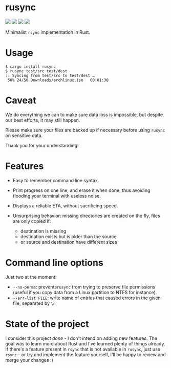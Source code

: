 # rusync

<a href="https://crates.io/crates/rusync"><img src="https://img.shields.io/crates/v/rusync.svg"/></a>
<a href="https://github.com/dmerejkowsky/rusync/actions"><img src="https://github.com/dmerejkowsky/rusync/workflows/Run%20tests/badge.svg"/></a>
<a href="https://github.com/dmerejkowsky/rusync/actions"><img src="https://github.com/dmerejkowsky/rusync/workflows/Run%20linters/badge.svg"/></a>
<a href="https://github.com/dmerejkowsky/rusync/actions"><img src="https://github.com/dmerejkowsky/rusync/workflows/Audit%20dependencies/badge.svg"/></a>


Minimalist `rsync` implementation in Rust.

# Usage

```
$ cargo install rusync
$ rusync test/src test/dest
:: Syncing from test/src to test/dest …
 50% 24/50 Downloads/archlinux.iso   00:01:30
```

# Caveat

We do everything we can to make sure data loss is impossible, but despite our best efforts, it may still happen.

Please make sure your files are backed up if necessary before using `rusync` on sensitive data.

Thank you for your understanding!

# Features

* Easy to remember command line syntax.

* Print progress on one line, and erase it when done, thus avoiding flooding your terminal
  with useless noise.

* Displays a reliable ETA, without sacrificing speed.

* Unsurprising behavior: missing directories are created
  on the fly, files are only copied if:

  * destination is missing
  * destination exists but is older than the source
  * or source and destination have different sizes

# Command line options

Just two at the moment:

* `--no-perms`: prevents`rusync` from trying to preserve file permissions (useful if you copy data from a Linux partition to NTFS for instance).
* `--err-list FILE`: write name of entries that caused errors in the given file, separated by `\n`


# State of the project

I consider this project *done* - I don't intend on adding new features. The goal was to learn more about Rust and I've learned plenty of things already. If there's a feature present in `rsync` that is not available in `rusync`, just use `rsync`  - or try and implement the feature yourself, I'll be happy to review and merge your changes :)
